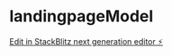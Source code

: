 # landingpageModel

[Edit in StackBlitz next generation editor ⚡️](https://stackblitz.com/~/github.com/carlos-edu2367/landingpageModel)